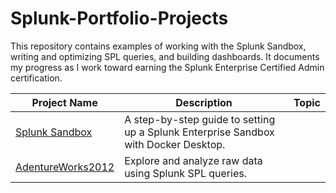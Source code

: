 # Splunk-Portfolio-Projects

This repository contains examples of working with the Splunk Sandbox, writing and optimizing SPL queries, and building dashboards. It documents my progress as I work toward earning the Splunk Enterprise Certified Admin certification.

Project Name  | Description   |  Topic
------------- | ------------- | ------------------
[Splunk Sandbox]()  | A step-by-step guide to setting up a Splunk Enterprise Sandbox with Docker Desktop.
[AdentureWorks2012]()  | Explore and analyze raw data using Splunk SPL queries.
